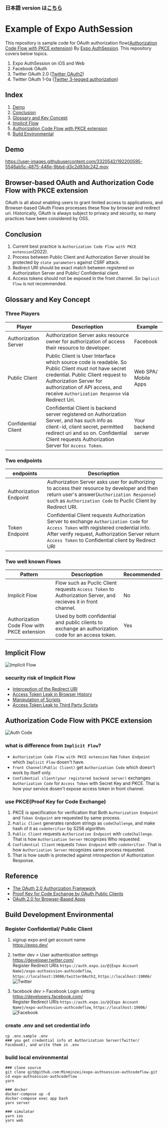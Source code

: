 ### 日本語 version は[こちら](https://github.com/Minminzei/expo-authsession-authcodeflow/blob/main/README.ja.md)

# Example of Expo AuthSession

This repository is sample code for OAuth authorization flow([Authorization Code Flow with PKCE extension](https://tinyurl.com/2qm6xyh6)) By [Expo AuthSession](https://docs.expo.dev/versions/latest/sdk/auth-session/).
This repository covers below topics.

1. Expo AuthSession on iOS and Web
1. Facebook OAuth
1. Twitter OAuth 2.0 ([Twitter OAuth2](https://developer.twitter.com/en/docs/basics/authentication/api-reference/token))
1. Twitter OAuth 1-0a ([Twitter 3-legged authorization](https://developer.twitter.com/en/docs/basics/authentication/overview/3-legged-oauth))

## Index

1. [Demo](#demo)
1. [Conclusion](#conclusion)
1. [Glossary and Key Concept](#glossary)
1. [Implicit Flow](#implicit-flow)
1. [Authorization Code Flow with PKCE extension](#authorization-code)
1. [Build Environmental](#build)

<a id="demo"></a>

## Demo

https://user-images.githubusercontent.com/3320542/192200595-5546ab5c-4875-446e-9bbd-d3c2d93dc242.mov

## Browser-based OAuth and Authorization Code Flow with PKCE extension

OAuth is all about enabling users to grant limited access to applications, and Browser-based OAuth Flows processes these flow by browser and redirect uri.
Historically, OAuth is always subject to privacy and security, so many practices have been considered by OSS.

<a id="conclusion"></a>

## Conclusion

1. Current best practice is `Authorization Code Flow with PKCE extension`(2022).
2. Process between Public Client and Authorization Server should be protected by `state parameters` against CSRF attack.
3. Redirect URI should be exact match between registered on Authorization Server and Public/ Confidential client.
4. Access tokens should not be exposed in the front channel. So `Implicit Flow` is not recommended.

<a id="glossary"></a>

## Glossary and Key Concept

### Three Players

| Player               | Descrioption                                                                                                                                                                                                                                           | Example              |
| -------------------- | ------------------------------------------------------------------------------------------------------------------------------------------------------------------------------------------------------------------------------------------------------ | -------------------- |
| Authorization Server | Authorization Server asks resource owner for authorization of access their resource to developer.                                                                                                                                                      | Facebook             |
| Public Client        | Public Client is User Interface which source code is readable. So Public Client must not have secret credential. Public Client request to Authorization Server for authorization of API access, and receive `Authorization Response` via Redirect Uri. | Web SPA/ Mobile Apps |
| Confidential Client  | Confidential Client is backend server registered on Authorization Server, and has such info as client-id, client secret, permitted redirect uri and so on. Confidential Client requests Authorization Server for `Access Token`.                       | Your backend server  |

### Two endpoints

| endpoints              | Descrioption                                                                                                                                                                                                                                   |
| ---------------------- | ---------------------------------------------------------------------------------------------------------------------------------------------------------------------------------------------------------------------------------------------- |
| Authorization Endpoint | Authorization Server asks user for authorizing to access their resource by developer and then return user's answer(`Authorization Response`) such as `Authorization Code` to Puclic Client by Redirect URI.                                    |
| Token Endpoint         | Confidential Client requests Authorization Server to exchange `Authorization Code` for `Access Token` with registered credential info. After verify request, Authorization Server return `Access Token` to Confidential client by Redirect URI |

### Two well known Flows

| Pattern                                     | Descrioption                                                                                                  | Recommended |
| ------------------------------------------- | ------------------------------------------------------------------------------------------------------------- | ----------- |
| Implicit Flow                               | Flow such as Puclic Client requests `Access Token` to Authorization Server, and recieves it in front channel. | No          |
| Authorization Code Flow with PKCE extension | Used by both confidential and public clients to exchange an authorization code for an access token.           | Yes         |

<a id="implicit-flow"></a>

## Implicit Flow

![Implicit Flow](https://user-images.githubusercontent.com/3320542/192437986-078370a7-87ec-45cd-97c9-05ff0c6d927b.jpg)

### security risk of Implicit Flow

- [Interception of the Redirect URI](https://datatracker.ietf.org/doc/html/draft-parecki-oauth-browser-based-apps#section-9.8.1)
- [Access Token Leak in Browser History](https://datatracker.ietf.org/doc/html/draft-parecki-oauth-browser-based-apps#section-9.8.2)
- [Manipulation of Scripts](https://datatracker.ietf.org/doc/html/draft-parecki-oauth-browser-based-apps#section-9.8.3)
- [Access Token Leak to Third Party Scripts](https://datatracker.ietf.org/doc/html/draft-parecki-oauth-browser-based-apps#section-9.8.4)

<a id="authorization-code"></a>

## Authorization Code Flow with PKCE extension

![Auth Code](https://user-images.githubusercontent.com/3320542/192439518-0b3692bb-ef2e-4962-aace-5e37d89c15b4.jpg)

### what is difference from `Implicit Flow`?

- `Authorization Code Flow with PKCE extension` has `Token Endpoint` which `Implicit Flow` dosen't have.
- `Front Channel(Public Client)` get `Authorization Code` which doesn't work by itself only.
- `Confidential client(your registered backend server)` exchanges `Authorization Code` for `Access Token` with Secret Key and PKCE. That is how your service dosen't expose access token in front channel.

### use PKCE(Proof Key for Code Exchange)

1. PKCE is specification for verification that Both `Authorization Endpoint` and `Token Endpoint` are requested by same process.
2. `Public Client` generates random strings as `codeChallenge`, and make hash of it as `codeVerifier` by S256 algorithm.
3. `Public Client` requests `Authorization Endpoint` with `codeChallenge`. That is how `Authorization Server` recognizes Who requested.
4. `Confidential Client` requests `Token Endpoint` with `codeVerifier`. That is how `Authorization Server` recognizes same process requested.
5. That is how oauth is protected against introspection of Authorization Response.

## Reference

- [The OAuth 2.0 Authorization Framework](https://www.rfc-editor.org/rfc/rfc6749)
- [Proof Key for Code Exchange by OAuth Public Clients](https://datatracker.ietf.org/doc/html/rfc7636)
- [OAuth 2.0 for Browser-Based Apps](https://datatracker.ietf.org/doc/html/draft-parecki-oauth-browser-based-apps)

<a id="build"></a>

## Build Development Environmental

### Register Confidential/ Public Client

1. signup expo and get account name<br />
   https://expo.dev/

2. twitter dev > User authentication settings<br />
   https://developer.twitter.com/<br />
   Register Redirect URIs `https://auth.expo.io/@{Expo Account Name}/expo-authsession-authcodeflow`, `https://localhost:19006/twitterOAuth2`, `https://localhost:19006/`
   ![Twitter](https://user-images.githubusercontent.com/3320542/192583059-109e69e7-9b8b-454c-a2fe-dcd49ec06418.png)

3. facebook dev > Facebook Login setting<br />
   https://developers.facebook.com/<br />
   Register Redirect URIs `https://auth.expo.io/@{Expo Account Name}/expo-authsession-authcodeflow`, `https://localhost:19006/`
   ![Facebook](https://user-images.githubusercontent.com/3320542/192582412-615e4dbf-11ca-4164-970f-b46f3d407e17.png)

### create .env and set credential info

```
cp .env.sample .env
### you get credential info at Authorization Server(Twitter/ Facebook), and write them in .env
```

### build local environmental

```
### clone source
git clone git@github.com:Minminzei/expo-authsession-authcodeflow.git
cd expo-authsession-authcodeflow
yarn

### docker
docker-compose up -d
docker-compose exec app bash
yarn server

### simulatar
yarn ios
yarn web
```
